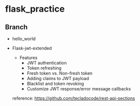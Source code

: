 # flask_practice

## Branch

* hello_world
* Flask-jwt-extended
    * Features
        * JWT authentication
        * Token refreshing
        * Fresh token vs. Non-fresh token
        * Adding claims to JWT payload
        * Blacklist and token revoking
        * Customize JWT response/error message callbacks
    
    reference: https://github.com/tecladocode/rest-api-sections
